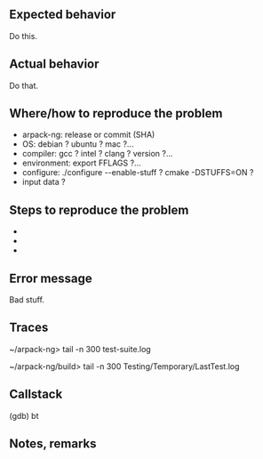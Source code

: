 ## Expected behavior

Do this.

## Actual behavior

Do that.

## Where/how to reproduce the problem

- arpack-ng: release or commit (SHA)
- OS: debian ? ubuntu ? mac ?...
- compiler: gcc ? intel ? clang ? version ?...
- environment: export FFLAGS ?...
- configure: ./configure --enable-stuff ? cmake -DSTUFFS=ON ?
- input data ?

## Steps to reproduce the problem

-
-
-

## Error message

Bad stuff.

## Traces

~/arpack-ng> tail -n 300 test-suite.log

~/arpack-ng/build> tail -n 300 Testing/Temporary/LastTest.log

## Callstack

(gdb) bt

## Notes, remarks

